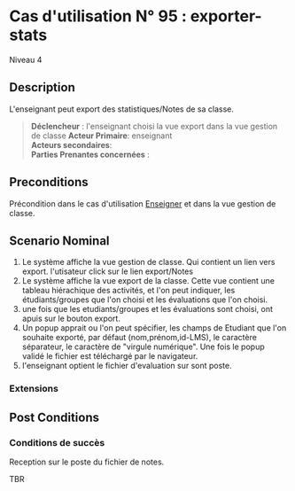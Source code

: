 
# Cas d'utilisation N° 95 :  exporter-stats

Niveau 4

##	Description

L'enseignant peut export des statistiques/Notes de sa classe. 

> **Déclencheur** : l'enseignant choisi la vue export dans la vue gestion de classe 
> **Acteur Primaire**: enseignant   
> **Acteurs secondaires**:    
> **Parties Prenantes concernées** :    
 
 
## Preconditions
Précondition dans le cas d'utilisation [Enseigner](Enseigner.md) et dans la vue gestion de classe.

## Scenario Nominal

1.	Le système affiche la vue gestion de classe.
  Qui contient un lien vers export. l'utisateur click sur le lien export/Notes
2.	Le système affiche la vue export de la classe. 
Cette vue contient une tableau hiérachique des activités, et l'on peut indiquer,
les étudiants/groupes que l'on choisi et les évaluations que l'on choisi.
3. une fois que les etudiants/groupes et les évaluations sont choisi, ont apuis sur le bouton export.
4.	Un popup apprait ou l'on peut spécifier, les champs de Etudiant que l'on souhaite exporté, par défaut (nom,prénom,id-LMS), le caractère séparateur, le caractère de "virgule numérique". 
Une fois le popup validé le fichier est téléchargé par le navigateur.
5. l'enseignant optient le fichier d'evaluation sur sont poste.

###	Extensions



## Post Conditions
### Conditions de succès 
Reception sur le poste du fichier de notes.



TBR
